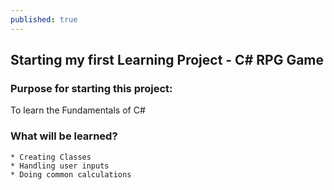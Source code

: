 ```yaml
---
published: true
---
```

## Starting my first Learning Project - C# RPG Game

### Purpose for starting this project:
To learn the Fundamentals of C#

### What will be learned?
	* Creating Classes
    * Handling user inputs
    * Doing common calculations
